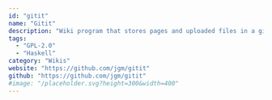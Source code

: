 ```yaml
---
id: "gitit"
name: "Gitit"
description: "Wiki program that stores pages and uploaded files in a git repository, which can then be modified using the VCS command line tools or the wiki's web interface."
tags:
  - "GPL-2.0"
  - "Haskell"
category: "Wikis"
website: "https://github.com/jgm/gitit"
github: "https://github.com/jgm/gitit"
#image: "/placeholder.svg?height=300&width=400"
---
```


